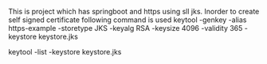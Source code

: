 This is project which has springboot and https using sll jks.
Inorder to create self signed certificate following command is used
keytool -genkey -alias https-example -storetype JKS -keyalg RSA -keysize 4096 -validity 365 -keystore keystore.jks

keytool -list -keystore keystore.jks
